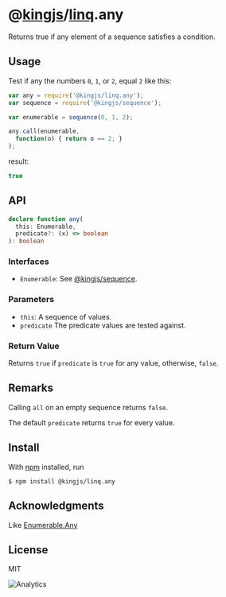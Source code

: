 # @[kingjs](https://www.npmjs.com/package/kingjs)/[linq](https://www.npmjs.com/package/@kingjs/linq).any
Returns true if any element of a sequence satisfies a condition.
## Usage
Test if any the numbers `0`, `1`, or `2`, equal `2` like this:

```js
var any = require('@kingjs/linq.any');
var sequence = require('@kingjs/sequence');

var enumerable = sequence(0, 1, 2);

any.call(enumerable,
  function(o) { return o == 2; }
);
```
result:
```js
true
```

## API

```ts
declare function any(
  this: Enumerable,
  predicate?: (x) => boolean
): boolean
```
### Interfaces
- `Enumerable`: See [@kingjs/sequence](https://www.npmjs.com/package/@kingjs/sequence).

### Parameters
- `this`: A sequence of values. 
- `predicate` The predicate values are tested against.

### Return Value
Returns `true` if `predicate` is `true` for any value, otherwise, `false`.

## Remarks
Calling `all` on an empty sequence returns `false`. 

The default `predicate` returns `true` for every value.

## Install
With [npm](https://npmjs.org/) installed, run

```
$ npm install @kingjs/linq.any
```

## Acknowledgments
Like [Enumerable.Any](https://msdn.microsoft.com/en-us/library/bb337697(v=vs.110).aspx)

## License

MIT

![Analytics](https://analytics.kingjs.net/linq/any)
